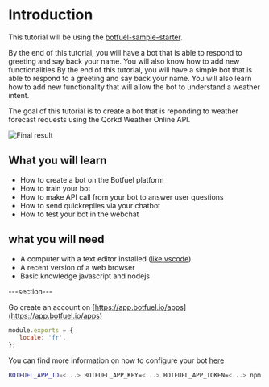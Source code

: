 # Introduction

This tutorial will be using the [botfuel-sample-starter](https://github.com/Botfuel/botfuel-sample-starter).

By the end of this tutorial, you will have a bot that is able to respond to greeting and say back your name. You will also know how to add new functionalities 
By the end of this tutorial, you will have a simple bot that is able to respond to a greeting and say back your name. You will also learn how to add new functionality that will allow the bot to understand a weather intent.

The goal of this tutorial is to create a bot that is reponding to weather forecast requests using the Qorkd Weather Online API.

![Final result](/assets/tutorials/meteo-bot/images/demo.png "Final result")


## What you will learn
* How to create a bot on the Botfuel platform
* How to train your bot
* How to make API call from your bot to answer user questions
* How to send quickreplies via your chatbot
* How to test your bot in the webchat

## what you will need
* A computer with a text editor installed ([like vscode](https://code.visualstudio.com/))
* A recent version of a web browser
* Basic knowledge javascript and nodejs


---section---

Go create an account on [https://app.botfuel.io/apps](https://app.botfuel.io/apps)

```javascript
module.exports = {
   locale: 'fr',
};
```

You can find more information on how to configure your bot [here](https://docs.botfuel.io/dialog/reference/configuration)


```bash
BOTFUEL_APP_ID=<...> BOTFUEL_APP_KEY=<...> BOTFUEL_APP_TOKEN=<...> npm start config 
```